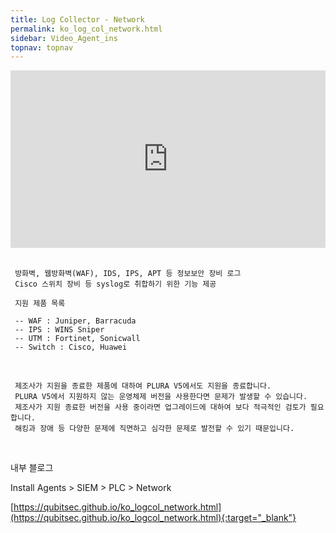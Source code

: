 ```yaml
---
title: Log Collector - Network
permalink: ko_log_col_network.html
sidebar: Video_Agent_ins
topnav: topnav
---
```



<style>.embed-container { position: relative; padding-bottom: 56.25%; height: 0; overflow: hidden; max-width: 100%; } .embed-container iframe, .embed-container object, .embed-container embed { position: absolute; top: 0; left: 0; width: 100%; height: 100%; }</style><div class='embed-container'><iframe src='https://www.youtube.com/embed/HT7gYP6nT-U' frameborder='0' allowfullscreen></iframe></div>

<br />

     
     방화벽, 웹방화벽(WAF), IDS, IPS, APT 등 정보보안 장비 로그
     Cisco 스위치 장비 등 syslog로 취합하기 위한 기능 제공
     
     지원 제품 목록

     -- WAF : Juniper, Barracuda
     -- IPS : WINS Sniper
     -- UTM : Fortinet, Sonicwall
     -- Switch : Cisco, Huawei
     
<br />

     제조사가 지원을 종료한 제품에 대하여 PLURA V5에서도 지원을 종료합니다.  
     PLURA V5에서 지원하지 않는 운영체제 버전을 사용한다면 문제가 발생할 수 있습니다.  
     제조사가 지원 종료한 버전을 사용 중이라면 업그레이드에 대하여 보다 적극적인 검토가 필요합니다. 
     해킹과 장애 등 다양한 문제에 직면하고 심각한 문제로 발전할 수 있기 때문입니다.

<br />

내부 블로그  

Install Agents > SIEM > PLC > Network

[https://qubitsec.github.io/ko_logcol_network.html](https://qubitsec.github.io/ko_logcol_network.html){:target="_blank"}